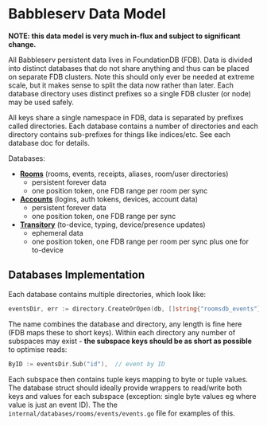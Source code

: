 # Babbleserv Data Model

**NOTE: this data model is very much in-flux and subject to significant change.**

All Babbleserv persistent data lives in FoundationDB (FDB). Data is divided into distinct databases that do not share anything and thus can be placed on separate FDB clusters. Note this should only ever be needed at extreme scale, but it makes sense to split the data now rather than later. Each database directory uses distinct prefixes so a single FDB cluster (or node) may be used safely.

All keys share a single namespace in FDB, data is separated by prefixes called directories. Each database contains a number of directories and each directory contains sub-prefixes for things like indices/etc. See each database doc for details.

Databases:

- [**Rooms**](./data-model-rooms.md) (rooms, events, receipts, aliases, room/user directories)
    - persistent forever data
    - one position token, one FDB range per room per sync
- [**Accounts**](./data-model-accounts.md) (logins, auth tokens, devices, account data)
    - persistent forever data
    - one position token, one FDB range per sync
- [**Transitory**](./data-model-transitory.md) (to-device, typing, device/presence updates)
    - ephemeral data
    - one position token, one FDB range per room per sync plus one for to-device

## Databases Implementation

Each database contains multiple directories, which look like:

```go
eventsDir, err := directory.CreateOrOpen(db, []string{"roomsdb_events"}, nil)
```

The name combines the database and directory, any length is fine here (FDB maps these to short keys). Within each directory any number of subspaces may exist - **the subspace keys should be as short as possible** to optimise reads:

```go
ByID := eventsDir.Sub("id"),  // event by ID
```

Each subspace then contains tuple keys mapping to byte or tuple values. The database struct should ideally provide wrappers to read/write both keys and values for each subspace (exception: single byte values eg where value is just an event ID). The the `internal/databases/rooms/events/events.go` file for examples of this.
